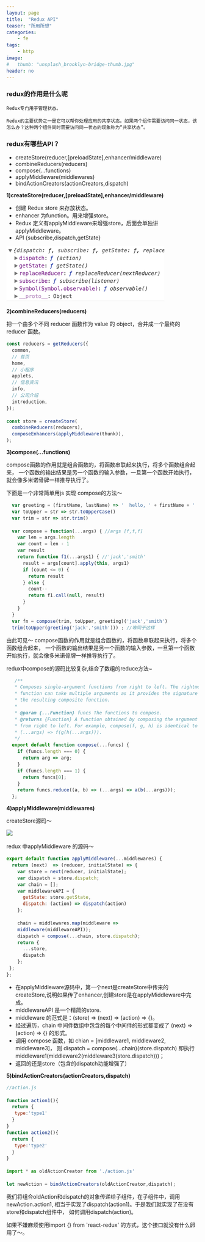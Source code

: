 ```yaml
---
layout: page
title:  "Redux API"
teaser: "所用所想"
categories:
    - fe
tags:
    - http
image:
#   thumb: "unsplash_brooklyn-bridge-thumb.jpg"
header: no
---
```


### redux的作用是什么呢
    Redux专门用于管理状态。

    Redux的主要优势之一是它可以帮你处理应用的共享状态。如果两个组件需要访问同一状态，该怎么办？这种两个组件同时需要访问同一状态的现象称为“共享状态”。

### redux有哪些API？

  * createStore(reducer,[preloadState],enhancer/middleware)
  * combineReducers(reducers)
  * compose(...functions)
  * applyMiddleware(middlewares)
  * bindActionCreators(actionCreators,dispatch)

  **1)createStore(reducer,[preloadState],enhancer/middleware)**
  * 创建 Redux store 来存放状态。
  * enhancer 为function。用来增强store。
  * Redux 定义有applyMiddleware来增强store，后面会单独讲applyMiddleware。
  * API {subscribe,dispatch,getState}

  ![](/static/img/re-1.png)



  **2)combineReducers(reducers)**

  把一个由多个不同 reducer 函数作为 value 的 object，合并成一个最终的 reducer 函数。


```js
const reducers = getReducers({
  common,
  // 首页
  home,
  // 小程序
  applets,
  // 信息资讯
  info,
  // 公司介绍
  introduction,
});

const store = createStore(
  combineReducers(reducers),
  composeEnhancers(applyMiddleware(thunk)),
);
```



  **3)compose(...functions)**

  compose函数的作用就是组合函数的，将函数串联起来执行，将多个函数组合起来，
  一个函数的输出结果是另一个函数的输入参数，一旦第一个函数开始执行，就会像多米诺骨牌一样推导执行了。

  下面是一个非常简单用js 实现 compose的方法～

```js
  var greeting = (firstName, lastName) => '  hello, ' + firstName + ' ' + lastName
  var toUpper = str => str.toUpperCase()
  var trim = str => str.trim()

  var compose = function(...args) { //args [f,f,f]
    var len = args.length
    var count = len - 1
    var result
    return function f1(...args1) { //'jack','smith'
      result = args[count].apply(this, args1)
      if (count <= 0) {
        return result
      } else {
        count--
        return f1.call(null, result)
      }
    }
  }
  var fn = compose(trim, toUpper, greeting)('jack','smith')
  trim(toUpper(greeting('jack','smith'))) ; //等同于这样
```

  由此可见～ compose函数的作用就是组合函数的，将函数串联起来执行，将多个函数组合起来，
  一个函数的输出结果是另一个函数的输入参数，一旦第一个函数开始执行，就会像多米诺骨牌一样推导执行了。

  redux中compose的源码比较复杂,结合了数组的reduce方法~

```js
   /**
   * Composes single-argument functions from right to left. The rightmost
   * function can take multiple arguments as it provides the signature for
   * the resulting composite function.
   *
   * @param {...Function} funcs The functions to compose.
   * @returns {Function} A function obtained by composing the argument functions
   * from right to left. For example, compose(f, g, h) is identical to doing
   * (...args) => f(g(h(...args))).
   */
  export default function compose(...funcs) {
    if (funcs.length === 0) {
      return arg => arg;
    }
    if (funcs.length === 1) {
      return funcs[0];
    }
    return funcs.reduce((a, b) => (...args) => a(b(...args)));
  };
```


  **4)applyMiddleware(middlewares)**

  createStore源码～

![]({{site.baseurl}}/static/img/re-2.png)

  redux 中applyMiddleware 的源码～
```js
export default function applyMiddleware(...middlewares) {
  return (next)  => (reducer, initialState) => {
    var store = next(reducer, initialState);
    var dispatch = store.dispatch;
    var chain = [];
    var middlewareAPI = {
      getState: store.getState,
      dispatch: (action) => dispatch(action)
    };

    chain = middlewares.map(middleware =>
    middleware(middlewareAPI));
    dispatch = compose(...chain, store.dispatch);
    return {
      ...store,
      dispatch
    };
 };
};
```

  * 在applyMiddleware源码中，第一个next是createStore中传来的createStore,说明如果传了enhancer,创建store是在applyMiddleware中完成。
  * middlewareAPI 是一个精简的store.
  * middleware 的范式是：(store) => (next) => (action) => {}。
  * 经过遍历，chain 中间件数组中包含的每个中间件的形式都变成了 (next) => (action) => {} 的形式。
  * 调用 compose 函数，如 chian = [middleware1, middleware2, middleware3]，
    则 dispatch = compose(...chain)(store.dispatch)
    即执行 middleware1(middleware2(middleware3(store.dispatch)))；
  * 返回的还是store（包含的dispatch功能增强了）


   **5)bindActionCreators(actionCreators,dispatch)**

```js
//action.js

function action1(){
  return {
   type:'type1'
  }
}
function action2(){
  return {
   type:'type2'
  }
}

import * as oldActionCreator from './action.js'

let newAction = bindActionCreators(oldActionCreator,dispatch);
```

  我们将组合oldAction和dispatch的对象传递给子组件，在子组件中，调用newAction.action1,
  相当于实现了dispatch(action1)。于是我们就实现了在没有store和dispatch组件中，
  如何调用dispatch(action)。

  如果不嫌麻烦使用import {} from 'react-redux' 的方式，这个接口就没有什么卵用了～。